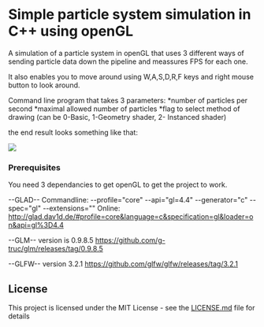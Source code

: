 # Simple particle system simulation in C++ using openGL

A simulation of a particle system in openGL that uses 3 different ways of sending particle data down the pipeline and meassures FPS for each one.

It also enables you to move around using W,A,S,D,R,F keys and right mouse button to look around.

Command line program that takes 3 parameters:
*number of particles per second
*maximal allowed number of particles
*flag to select method of drawing (can be 0-Basic, 1-Geometry shader, 2- Instanced shader) 

the end result looks something like that:

![](demo.gif)

### Prerequisites
You need 3 dependancies to get openGL to get the project to work.

--GLAD--
Commandline:
	--profile="core" --api="gl=4.4" --generator="c" --spec="gl" --extensions=""
Online:
	http://glad.dav1d.de/#profile=core&language=c&specification=gl&loader=on&api=gl%3D4.4

--GLM--
version is 0.9.8.5
https://github.com/g-truc/glm/releases/tag/0.9.8.5

--GLFW--
version 3.2.1
https://github.com/glfw/glfw/releases/tag/3.2.1

## License

This project is licensed under the MIT License - see the [LICENSE.md](LICENSE.md) file for details


